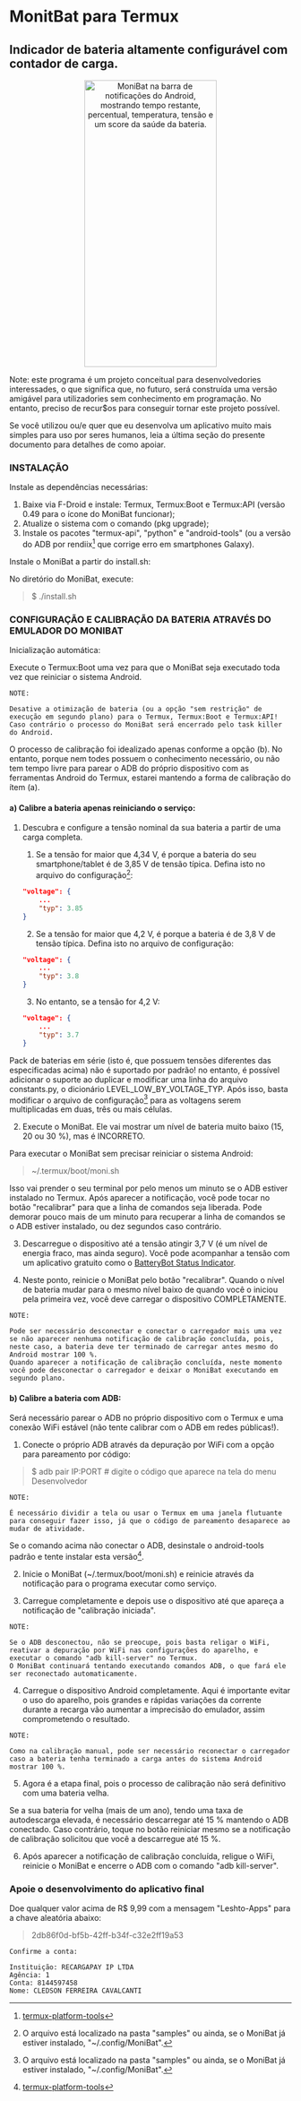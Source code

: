 # MonitBat para Termux

## Indicador de bateria altamente configurável com contador de carga.

<div align="center">
    <img src="https://github.com/cledsupper/monibat/raw/0b2519c4cd7051167c268b56957a506d7e3a4659/samples/preview.jpg" alt="MoniBat na barra de notificações do Android, mostrando tempo restante, percentual, temperatura, tensão e um score da saúde da bateria." style="height: 512px; width:236px;"/>
</div>

Note: este programa é um projeto conceitual para desenvolvedories interessades, o que significa que, no futuro, será construída uma versão amigável para utilizadories sem conhecimento em programação. No entanto, preciso de recur$os para conseguir tornar este projeto possível.

Se você utilizou ou/e quer que eu desenvolva um aplicativo muito mais simples para uso por seres humanos, leia a última seção do presente documento para detalhes de como apoiar.


### INSTALAÇÃO

Instale as dependências necessárias:

1. Baixe via F-Droid e instale: Termux, Termux:Boot e Termux:API (versão 0.49 para o ícone do MoniBat funcionar);
2. Atualize o sistema com o comando (pkg upgrade);
3. Instale os pacotes "termux-api", "python" e "android-tools" (ou a versão do ADB por rendiix[^1] que corrige erro em smartphones Galaxy).

Instale o MoniBat a partir do install.sh:

No diretório do MoniBat, execute:
> $ ./install.sh


### CONFIGURAÇÃO E CALIBRAÇÃO DA BATERIA ATRAVÉS DO EMULADOR DO MONIBAT

Inicialização automática:

Execute o Termux:Boot uma vez para que o MoniBat seja executado toda vez que reiniciar o sistema Android.

```
NOTE:

Desative a otimização de bateria (ou a opção "sem restrição" de execução em segundo plano) para o Termux, Termux:Boot e Termux:API!
Caso contrário o processo do MoniBat será encerrado pelo task killer do Android.
```

O processo de calibração foi idealizado apenas conforme a opção (b). No entanto, porque nem todes possuem o conhecimento necessário, ou não tem tempo livre para parear o ADB do próprio dispositivo com as ferramentas Android do Termux, estarei mantendo a forma de calibração do ítem (a).


#### a) Calibre a bateria apenas reiniciando o serviço:

1. Descubra e configure a tensão nominal da sua bateria a partir de uma carga completa.

    1. Se a tensão for maior que 4,34 V, é porque a bateria do seu smartphone/tablet é de 3,85 V de tensão típica. Defina isto no arquivo do configuração[^2]:

    ```json
    "voltage": {
        ...
        "typ": 3.85
    }
    ```

    2. Se a tensão for maior que 4,2 V, é porque a bateria é de 3,8 V de tensão típica. Defina isto no arquivo de configuração:
  
    ```json
    "voltage": {
        ...
        "typ": 3.8
    }
    ```


    3. No entanto, se a tensão for 4,2 V:
    ```json
    "voltage": {
        ...
        "typ": 3.7
    }
    ```

Pack de baterias em série (isto é, que possuem tensões diferentes das especificadas acima) não é suportado por padrão! no entanto, é possível adicionar o suporte ao duplicar e modificar uma linha do arquivo constants.py, o dicionário LEVEL_LOW_BY_VOLTAGE_TYP. Após isso, basta modificar o arquivo de configuração[^2] para as voltagens serem multiplicadas em duas, três ou mais células.

2. Execute o MoniBat. Ele vai mostrar um nível de bateria muito baixo (15, 20 ou 30 %), mas é INCORRETO.

Para executar o MoniBat sem precisar reiniciar o sistema Android:
> ~/.termux/boot/moni.sh

Isso vai prender o seu terminal por pelo menos um minuto se o ADB estiver instalado no Termux. Após aparecer a notificação, você pode tocar no botão "recalibrar" para que a linha de comandos seja liberada. Pode demorar pouco mais de um minuto para recuperar a linha de comandos se o ADB estiver instalado, ou dez segundos caso contrário.


3. Descarregue o dispositivo até a tensão atingir 3,7 V (é um nível de energia fraco, mas ainda seguro). Você pode acompanhar a tensão com um aplicativo gratuito como o [BatteryBot Status Indicator](https://play.google.com/store/apps/details?id=com.darshancomputing.BatteryIndicator).


4. Neste ponto, reinicie o MoniBat pelo botão "recalibrar". Quando o nível de bateria mudar para o mesmo nível baixo de quando você o iniciou pela primeira vez, você deve carregar o dispositivo COMPLETAMENTE.

```
NOTE:

Pode ser necessário desconectar e conectar o carregador mais uma vez se não aparecer nenhuma notificação de calibração concluída, pois, neste caso, a bateria deve ter terminado de carregar antes mesmo do Android mostrar 100 %.
Quando aparecer a notificação de calibração concluída, neste momento você pode desconectar o carregador e deixar o MoniBat executando em segundo plano.
```


#### b) Calibre a bateria com ADB:

Será necessário parear o ADB no próprio dispositivo com o Termux e uma conexão WiFi estável (não tente calibrar com o ADB em redes públicas!).

1. Conecte o próprio ADB através da depuração por WiFi com a opção para pareamento por código:
  > $ adb pair IP:PORT # digite o código que aparece na tela do menu Desenvolvedor

```
NOTE:

É necessário dividir a tela ou usar o Termux em uma janela flutuante para conseguir fazer isso, já que o código de pareamento desaparece ao mudar de atividade.
```

Se o comando acima não conectar o ADB, desinstale o android-tools padrão e tente instalar esta versão[^1].


2. Inicie o MoniBat (~/.termux/boot/moni.sh) e reinicie através da notificação para o programa executar como serviço.

3. Carregue completamente e depois use o dispositivo até que apareça a notificação de "calibração iniciada".


```
NOTE:

Se o ADB desconectou, não se preocupe, pois basta religar o WiFi, reativar a depuração por WiFi nas configurações do aparelho, e executar o comando "adb kill-server" no Termux.
O MoniBat continuará tentando executando comandos ADB, o que fará ele ser reconectado automaticamente.
```


4. Carregue o dispositivo Android completamente. Aqui é importante evitar o uso do aparelho, pois grandes e rápidas variações da corrente durante a recarga vão aumentar a imprecisão do emulador, assim comprometendo o resultado.

```
NOTE:

Como na calibração manual, pode ser necessário reconectar o carregador caso a bateria tenha terminado a carga antes do sistema Android mostrar 100 %.
```

5. Agora é a etapa final, pois o processo de calibração não será definitivo com uma bateria velha.

Se a sua bateria for velha (mais de um ano), tendo uma taxa de autodescarga elevada, é necessário descarregar até 15 % mantendo o ADB conectado. Caso contrário, toque no botão reiniciar mesmo se a notificação de calibração solicitou que você a descarregue até 15 %.

6. Após aparecer a notificação de calibração concluída, religue o WiFi, reinicie o MoniBat e encerre o ADB com o comando "adb kill-server".


### Apoie o desenvolvimento do aplicativo final

Doe qualquer valor acima de R$ 9,99 com a mensagem "Leshto-Apps" para a chave aleatória abaixo:

> 2db86f0d-bf5b-42ff-b34f-c32e2ff19a53

```
Confirme a conta:

Instituição: RECARGAPAY IP LTDA
Agência: 1
Conta: 8144597458
Nome: CLEDSON FERREIRA CAVALCANTI
```


[^1]: [termux-platform-tools](https://github.com/rendiix/termux-adb-fastboot)

[^2]: O arquivo está localizado na pasta "samples" ou ainda, se o MoniBat já estiver instalado, "~/.config/MoniBat".
